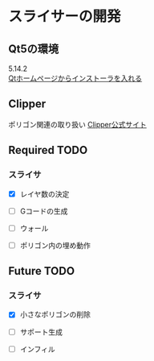 # スライサーの開発

## Qt5の環境
5.14.2  
[Qtホームページからインストーラを入れる](https://www.qt.io/download?hsCtaTracking=f24f249b-61fb-4dec-9869-50512342f8d9%7Cf3adf380-4740-4f7e-9e49-d06fa99445fa)

## Clipper
ポリゴン関連の取り扱い
[Clipper公式サイト](http://www.angusj.com/delphi/clipper.php)

## Required TODO
### スライサ
- [x] レイヤ数の決定
- [ ] Gコードの生成
- [ ] ウォール
- [ ] ポリゴン内の埋め動作


## Future TODO
### スライサ
- [x] 小さなポリゴンの削除
- [ ] サポート生成
- [ ] インフィル

